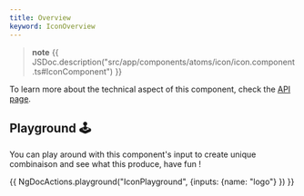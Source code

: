 ```yaml
---
title: Overview
keyword: IconOverview
---
```


> **note**
> {{ JSDoc.description("src/app/components/atoms/icon/icon.component.ts#IconComponent") }}

To learn more about the technical aspect of this component, check the [API page](https://louiiuol.github.io/ngx-lib/api/classes/api/IconComponent).

## Playground 🕹️

You can play around with this component's input to create unique combinaison and see what this produce, have fun !

{{ NgDocActions.playground("IconPlayground", {inputs: {name: "logo"} }) }}

<div id="end"></div>

